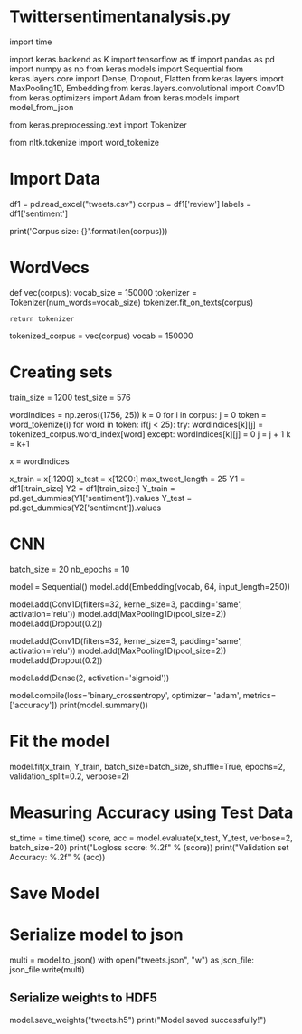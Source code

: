 # Twittersentimentanalysis.py

import time

import keras.backend as K
import tensorflow as tf
import pandas as pd
import numpy as np
from keras.models import Sequential
from keras.layers.core import Dense, Dropout, Flatten
from keras.layers import MaxPooling1D, Embedding
from keras.layers.convolutional import Conv1D
from keras.optimizers import Adam
from keras.models import model_from_json

from keras.preprocessing.text import Tokenizer

from nltk.tokenize import word_tokenize

# Import Data
df1 = pd.read_excel("tweets.csv")
corpus = df1['review']
labels = df1['sentiment']

print('Corpus size: {}'.format(len(corpus)))


# WordVecs
def vec(corpus):
    vocab_size = 150000
    tokenizer = Tokenizer(num_words=vocab_size)
    tokenizer.fit_on_texts(corpus)

    return tokenizer



tokenized_corpus = vec(corpus)
vocab = 150000


# Creating sets
train_size = 1200
test_size = 576

wordIndices = np.zeros((1756, 25))
k = 0
for i in corpus:
    j = 0
    token = word_tokenize(i)
    for word in token:
        if(j < 25):
            try:
                wordIndices[k][j] = tokenized_corpus.word_index[word]
            except:
                wordIndices[k][j] = 0
        j = j + 1
    k = k+1

x = wordIndices


x_train = x[:1200]
x_test = x[1200:]
max_tweet_length = 25
Y1 = df1[:train_size]
Y2 = df1[train_size:]
Y_train = pd.get_dummies(Y1['sentiment']).values
Y_test = pd.get_dummies(Y2['sentiment']).values


# CNN
batch_size = 20
nb_epochs = 10

model = Sequential()
model.add(Embedding(vocab, 64, input_length=250))

model.add(Conv1D(filters=32, kernel_size=3, padding='same', activation='relu'))
model.add(MaxPooling1D(pool_size=2))
model.add(Dropout(0.2))

model.add(Conv1D(filters=32, kernel_size=3, padding='same', activation='relu'))
model.add(MaxPooling1D(pool_size=2))
model.add(Dropout(0.2))

model.add(Dense(2, activation='sigmoid'))

model.compile(loss='binary_crossentropy',
              optimizer= 'adam',
              metrics=['accuracy'])
print(model.summary())


# Fit the model
model.fit(x_train, Y_train,
          batch_size=batch_size,
          shuffle=True,
          epochs=2,
          validation_split=0.2,
          verbose=2)

# Measuring Accuracy using Test Data
st_time = time.time()
score, acc = model.evaluate(x_test, Y_test, verbose=2, batch_size=20)
print("Logloss score: %.2f" % (score))
print("Validation set Accuracy: %.2f" % (acc))

# Save Model

# Serialize model to json
multi = model.to_json()
with open("tweets.json", "w") as json_file:
    json_file.write(multi)

## Serialize weights to HDF5
model.save_weights("tweets.h5")
print("Model saved successfully!")
